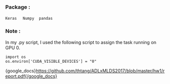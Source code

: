 
### Package : 
`Keras` &nbsp; ` Numpy`  &nbsp;` pandas` &nbsp;

### Note :
In my .py script, I used the following script to assign the task running on GPU 0.<br>

```
import os
os.environ['CUDA_VISIBLE_DEVICES'] = "0"
```
{google_docs}https://github.com/thtang/ADLxMLDS2017/blob/master/hw1/report.pdf{/google_docs}

